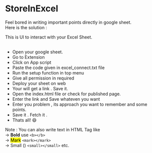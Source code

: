 # StoreInExcel
Feel bored in writing important points directly in google sheet.<br>
Here is the solution : <br>

This is UI to interact with your Excel Sheet.<br><br>
<ul>
    <li>Open your google sheet.</li>
    <li>Go to Extension</li>
    <li>Click on App script</li>
    <li>Paste the code given in excel_connect.txt file</li>
    <li>Run the setup function in top menu</li>
    <li>Give all permission in required</li>
    <li>Deploy your sheet on web</li>
    <li>Your will get a link . Save it.</li>
    <li>Open the index.html file or check for published page.</li>
    <li>Enter the link and Save whateven you want</li>
    <li>Enter you problem , its approach you want to remember and some points.</li>
    <li>Save it . Fetch it .</li>
    <li>Thats all! 😄</li>
</ul>


Note : You can also write text in HTML Tag like <br>
    -> <b>Bold</b> use `<b></b>`<br>
    -> <mark>Mark</mark> `<mark></mark>`<br>
    -> Small (<small></small>) `<small></small>` etc.<br>

